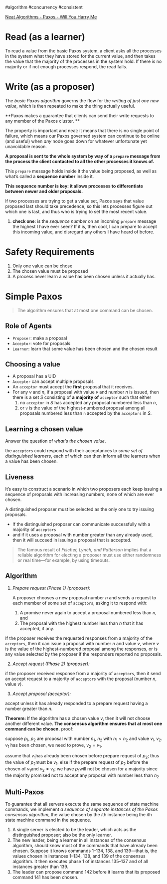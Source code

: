 #algorithm  #concurrency  #consistent

[Neat Algorithms - Paxos - Will You Harry Me](http://harry.me/blog/2014/12/27/neat-algorithms-paxos/)

# Read (as a learner)
To read a value from the basic Paxos system, a client asks all the processes in the system what they have stored for the current value, and then takes the value that the majority of the processes in the system hold.
If there is no majority or if not enough processes respond, the read fails.

# Write (as a proposer)

The *basic Paxos algorithm* governs the flow for the *writing of just one new value*, which is then repeated to make the thing actually useful.

**Paxos makes a guarantee that clients can send their write requests to any member of the Paxos cluster. **

The property is important and neat: it means that there is no single point of failure, which means our Paxos governed system can continue to be online (and useful) when _any_ node goes down for whatever unfortunate yet unavoidable reason.

**A proposal is sent to the whole system by way of a `prepare` message from the process the client contacted to all the other processes it knows of.**

This `prepare` message holds inside it the value being proposed, as well as what’s called a  **sequence number** inside it.

**This sequence number is key: it allows processes to differentiate between newer and older proposals.**

If two processes are trying to get a value set, Paxos says that value proposed last should take precedence, so this lets processes figure out which one is last, and thus who is trying to set the most recent value.


1. **check one**: is the *sequence number* on an incoming `prepare` message the highest I have ever seen? If it is, then cool, I can prepare to accept this incoming value, and disregard any others I have heard of before.





# Safety Requirements

1.  Only one value can be chose
2.  The chosen value must be proposed
3.  A process never learn a value has been chosen unless it actually has.


# Simple Paxos

> The algorithm ensures that at most one command can be chosen.

## Role of Agents

-   `Proposer`: make a proposal
-   `Acceptor`: vote for proposals
-   `Learner`: learn that some value has been chosen and the chosen result


## Choosing a value

-   A proposal has a UID
-   `Accepter` can accept multiple proposals
-   An `acceptor` must accept the **first** proposal that it receives.
-   For any $v$ and $n$, if a proposal with value $v$ and number $n$ is issued, then there is a set $S$ consisting of **a majority of** `acceptor` such that either
	1. no `acceptor` in $S$ has accepted any proposal numbered less than $n$, 
	2. or `v` is the value of the highest-numbered proposal among all proposals numbered less than `n` accepted by the `acceptors` in $S$.

## Learning a chosen value

Answer the question of _what's the chosen value_.

the `acceptors` could respond with their acceptances to _some set of distinguished learners_, each of which can then inform all the learners when a value has been chosen.


## Liveness

It’s easy to construct a scenario in which two proposers each keep issuing a sequence of proposals with increasing numbers, none of which are ever chosen.

A distinguished proposer must be selected as the only one to try issuing proposals.

-   If the distinguished proposer can communicate successfully with a majority of `acceptors`
-   and if it uses a proposal with number greater than any already used, then it will succeed in issuing a proposal that is accepted.

> The famous result of *Fischer, Lynch, and Patterson* implies that a reliable algorithm for electing a proposer must use either randomness or real time—for example, by using timeouts.


## Algorithm

1. _Prepare request (Phase 1) (proposer):_
    
    A proposer chooses a new proposal number $n$ and sends a request to each member of some set of `acceptors`, asking it to respond with:
    
    1.  A promise never again to accept a proposal numbered less than $n$, and
    2.  The proposal with the highest number less than $n$ that it has accepted, if any.

If the proposer receives the requested responses from a majority of the `acceptors`, then it can issue a proposal with number $n$ and value $v$, where $v$ is the value of the highest-numbered proposal among the responses, or is any value selected by the proposer if the responders reported no proposals.

2.  _Accept request (Phase 2) (proposer):_

if the proposer received response from a majority of `acceptors`, then it send an accept request to a majority of `acceptors` with the proposal (number $n$, value $v$).

3.  _Accept proposal (acceptor):_

accept unless it has already responded to a prepare request having a number greater than $n$.

**Theorem:** If the algorithm has a chosen value $v$, then it will not choose another different value. **The consensus algorithm ensures that at most one command can be chosen.** proof:

suppose $p_1$, $p_2$ are proposal with number $n_1$, $n_2$ with $n_1 < n_2$ and value $v_1, v_2$. $v_1$ has been chosen, we need to prove, $v_2 = v_1$.

assume that $v_1$has already been chosen before prepare request of $p_2$; thus the value of $p_2$must be $v_1$. else if the prepare request of $p_2$ before the chosen of $v_1$and $v_2 \neq v_1$; we have $p_1$will not be chosen for a majority since the majority promised not to accept any proposal with number less than $n_2$


## Multi-Paxos

To guarantee that all servers execute the same sequence of state machine commands, we implement _a sequence of separate instances of the Paxos consensus algorithm_, the value chosen by the $i$th instance being the $i$th state machine command in the sequence.

1.  A single server is elected to be the leader, which acts as the distinguished proposer; also be the only learner.
2.  The new leader, being a learner in all instances of the consensus algorithm, should know most of the commands that have already been chosen. Suppose it knows commands 1–134, 138, and 139—that is, the values chosen in instances 1–134, 138, and 139 of the consensus algorithm. It then executes phase 1 of instances 135–137 and of all instances greater than 139.
3.  The leader can propose command 142 before it learns that its proposed command 141 has been chosen.